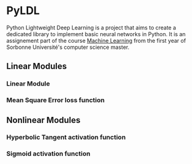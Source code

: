 # PyLDL

Python Lightweight Deep Learning is a project that aims to create a dedicated library to implement basic neural networks in Python. It is an assignement part of the course [Machine Learning](https://dac.lip6.fr/master/ml/) from the first year of Sorbonne Université's computer science master.


## Linear Modules

### Linear Module

### Mean Square Error loss function


## Nonlinear Modules

### Hyperbolic Tangent activation function

### Sigmoid activation function
